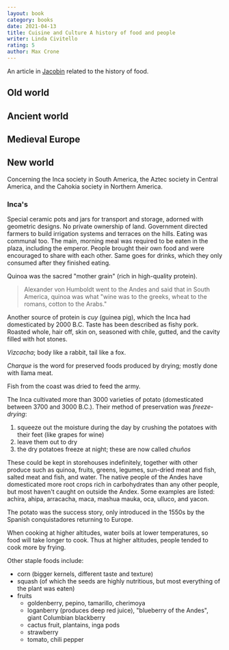 ```yaml
---
layout: book
category: books
date: 2021-04-13
title: Cuisine and Culture A history of food and people
writer: Linda Civitello
rating: 5
author: Max Crone
---
```


An article in [Jacobin](https://jacobinmag.com/2015/05/slow-food-artisanal-natural-preservatives) related to the history of food.

## Old world

## Ancient world

## Medieval Europe

## New world

Concerning the Inca society in South America, the Aztec society in Central America, and the Cahokia society in Northern America.

### Inca's

Special ceramic pots and jars for transport and storage, adorned with geometric designs.
No private ownership of land.
Government directed farmers to build irrigation systems and terraces on the hills.
Eating was communal too.
The main, morning meal was required to be eaten in the plaza, including the emperor.
People brought their own food and were encouraged to share with each other.
Same goes for drinks, which they only consumed after they finished eating.

Quinoa was the sacred "mother grain" (rich in high-quality protein).

> Alexander von Humboldt went to the Andes and said that in South America, quinoa was what "wine was to the greeks, wheat to the romans, cotton to the Arabs."

Another source of protein is *cuy* (guinea pig), which the Inca had domesticated by 2000 B.C.
Taste has been described as fishy pork.
Roasted whole, hair off, skin on, seasoned with chile, gutted, and the cavity filled with hot stones.

*Vizcacha*; body like a rabbit, tail like a fox.

*Charque* is the word for preserved foods produced by drying; mostly done with llama meat.

Fish from the coast was dried to feed the army.

The Inca cultivated more than 3000 varieties of potato (domesticated between 3700 and 3000 B.C.).
Their method of preservation was *freeze-drying*:

1. squeeze out the moisture during the day by crushing the potatoes with their feet (like grapes for wine)
2. leave them out to dry
3. the dry potatoes freeze at night; these are now called *chuños*

These could be kept in storehouses indefinitely, together with other produce such as quinoa, fruits, greens, legumes, sun-dried meat and fish, salted meat and fish, and water.
The native people of the Andes have domesticated more root crops rich in carbohydrates than any other people, but most haven't caught on outside the Andex.
Some examples are listed: achira, ahipa, arracacha, maca, mashua mauka, oca, ulluco, and yacon.

The potato was the success story, only introduced in the 1550s by the Spanish conquistadores returning to Europe.

When cooking at higher altitudes, water boils at lower temperatures, so food will take longer to cook.
Thus at higher altitudes, people tended to cook more by frying.

Other staple foods include:

- corn (bigger kernels, different taste and texture)
- squash (of which the seeds are highly nutritious, but most everything of the plant was eaten)
- fruits
    - goldenberry, pepino, tamarillo, cherimoya
    - loganberry (produces deep red juice), "blueberry of the Andes", giant Columbian blackberry
    - cactus fruit, plantains, inga pods
    - strawberry
    - tomato, chili pepper

